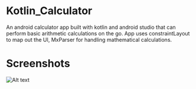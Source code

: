 # Kotlin_Calculator
An android calculator app built with kotlin and android studio that can perform basic arithmetic calculations on the go. App uses constraintLayout to map out the UI, MxParser for handling mathematical calculations.

# Screenshots
![Alt text](https://res.cloudinary.com/dg4ugfgto/image/upload/c_limit,e_auto_color,r_5,w_160/v1637264335/Screenshot_20211118-191441_Calculator_jhwgue.jpg)
